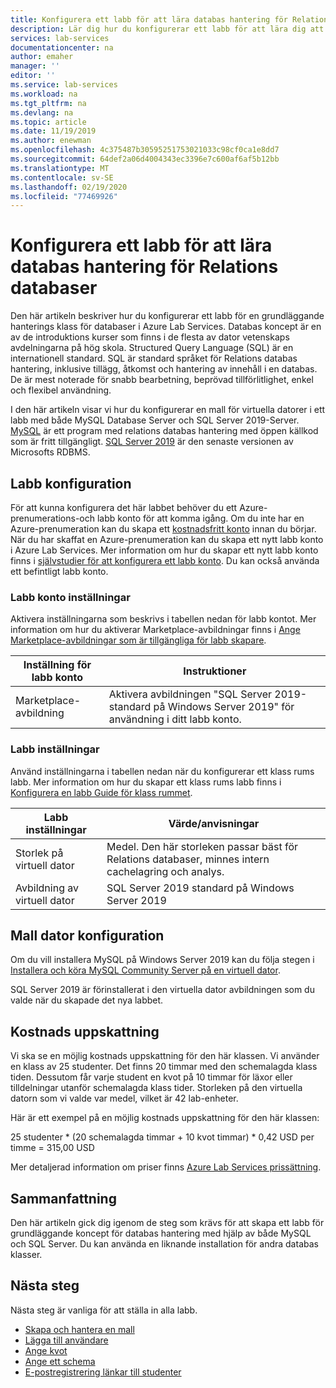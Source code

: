 ```yaml
---
title: Konfigurera ett labb för att lära databas hantering för Relations databaser | Microsoft Docs
description: Lär dig hur du konfigurerar ett labb för att lära dig att hantera Relations databaser.
services: lab-services
documentationcenter: na
author: emaher
manager: ''
editor: ''
ms.service: lab-services
ms.workload: na
ms.tgt_pltfrm: na
ms.devlang: na
ms.topic: article
ms.date: 11/19/2019
ms.author: enewman
ms.openlocfilehash: 4c375487b30595251753021033c98cf0ca1e8dd7
ms.sourcegitcommit: 64def2a06d4004343ec3396e7c600af6af5b12bb
ms.translationtype: MT
ms.contentlocale: sv-SE
ms.lasthandoff: 02/19/2020
ms.locfileid: "77469926"
---
```

# <a name="set-up-a-lab-to-teach-database-management-for-relational-databases"></a>Konfigurera ett labb för att lära databas hantering för Relations databaser

Den här artikeln beskriver hur du konfigurerar ett labb för en grundläggande hanterings klass för databaser i Azure Lab Services. Databas koncept är en av de introduktions kurser som finns i de flesta av dator vetenskaps avdelningarna på hög skola. Structured Query Language (SQL) är en internationell standard. SQL är standard språket för Relations databas hantering, inklusive tillägg, åtkomst och hantering av innehåll i en databas.  De är mest noterade för snabb bearbetning, beprövad tillförlitlighet, enkel och flexibel användning.

I den här artikeln visar vi hur du konfigurerar en mall för virtuella datorer i ett labb med både MySQL Database Server och SQL Server 2019-Server.  [MySQL](https://www.mysql.com/) är ett program med relations databas hantering med öppen källkod som är fritt tillgängligt.  [SQL Server 2019](https://www.microsoft.com/sql-server/sql-server-2019) är den senaste versionen av Microsofts RDBMS.

## <a name="lab-configuration"></a>Labb konfiguration

För att kunna konfigurera det här labbet behöver du ett Azure-prenumerations-och labb konto för att komma igång. Om du inte har en Azure-prenumeration kan du skapa ett [kostnadsfritt konto](https://azure.microsoft.com/free/) innan du börjar. När du har skaffat en Azure-prenumeration kan du skapa ett nytt labb konto i Azure Lab Services. Mer information om hur du skapar ett nytt labb konto finns i [självstudier för att konfigurera ett labb konto](tutorial-setup-lab-account.md).  Du kan också använda ett befintligt labb konto.

### <a name="lab-account-settings"></a>Labb konto inställningar

Aktivera inställningarna som beskrivs i tabellen nedan för labb kontot. Mer information om hur du aktiverar Marketplace-avbildningar finns i [Ange Marketplace-avbildningar som är tillgängliga för labb skapare](https://docs.microsoft.com/azure/lab-services/classroom-labs/specify-marketplace-images).

| Inställning för labb konto | Instruktioner |
| ------------------- | ------------ |
|Marketplace-avbildning| Aktivera avbildningen "SQL Server 2019-standard på Windows Server 2019" för användning i ditt labb konto.|

### <a name="lab-settings"></a>Labb inställningar

Använd inställningarna i tabellen nedan när du konfigurerar ett klass rums labb.  Mer information om hur du skapar ett klass rums labb finns i [Konfigurera en labb Guide för klass rummet](tutorial-setup-classroom-lab.md).

| Labb inställningar | Värde/anvisningar |
| ------------ | ------------------ |
|Storlek på virtuell dator| Medel. Den här storleken passar bäst för Relations databaser, minnes intern cachelagring och analys.|
|Avbildning av virtuell dator| SQL Server 2019 standard på Windows Server 2019|

## <a name="template-machine-configuration"></a>Mall dator konfiguration

Om du vill installera MySQL på Windows Server 2019 kan du följa stegen i [Installera och köra MySQL Community Server på en virtuell dator](https://docs.microsoft.com/previous-versions/azure/virtual-machines/windows/classic/mysql-2008r2?toc=%2Fazure%2Fvirtual-machines%2Fwindows%2Fclassic%2Ftoc.json#install-and-run-mysql-community-server-on-the-virtual-machine).

SQL Server 2019 är förinstallerat i den virtuella dator avbildningen som du valde när du skapade det nya labbet.

## <a name="cost-estimate"></a>Kostnads uppskattning

Vi ska se en möjlig kostnads uppskattning för den här klassen.  Vi använder en klass av 25 studenter.  Det finns 20 timmar med den schemalagda klass tiden.  Dessutom får varje student en kvot på 10 timmar för läxor eller tilldelningar utanför schemalagda klass tider.  Storleken på den virtuella datorn som vi valde var medel, vilket är 42 lab-enheter.

Här är ett exempel på en möjlig kostnads uppskattning för den här klassen:

25 studenter \* (20 schemalagda timmar + 10 kvot timmar) \* 0,42 USD per timme = 315,00 USD

Mer detaljerad information om priser finns [Azure Lab Services prissättning](https://azure.microsoft.com/pricing/details/lab-services/).

## <a name="conclusion"></a>Sammanfattning

Den här artikeln gick dig igenom de steg som krävs för att skapa ett labb för grundläggande koncept för databas hantering med hjälp av både MySQL och SQL Server. Du kan använda en liknande installation för andra databas klasser.

## <a name="next-steps"></a>Nästa steg

Nästa steg är vanliga för att ställa in alla labb.

- [Skapa och hantera en mall](how-to-create-manage-template.md)
- [Lägga till användare](tutorial-setup-classroom-lab.md#add-users-to-the-lab)
- [Ange kvot](how-to-configure-student-usage.md#set-quotas-for-users)
- [Ange ett schema](tutorial-setup-classroom-lab.md#set-a-schedule-for-the-lab)
- [E-postregistrering länkar till studenter](how-to-configure-student-usage.md#send-invitations-to-users)
